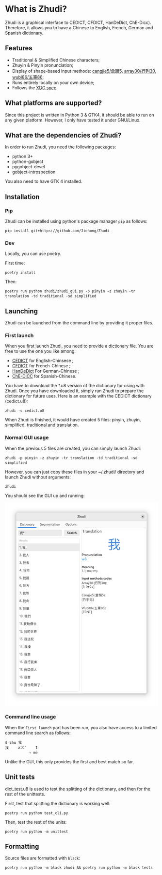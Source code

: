 # What is Zhudi?
Zhudi is a graphical interface to CEDICT, CFDICT, HanDeDict, ChE-Dicc). Therefore, it allows you to have a Chinese to English, French, German and Spanish dictionary.

## Features

- Traditional & Simplified Chinese characters;
- Zhuyin & Pinyin pronunciation;
- Display of shape-based input methods: [cangjie5/倉頡5](https://en.wikipedia.org/wiki/Cangjie_input_method), [array30/行列30](https://zh.wikipedia.org/wiki/%E8%A1%8C%E5%88%97%E8%BC%B8%E5%85%A5%E6%B3%95), [wubi86/五筆86](https://en.wikipedia.org/wiki/Wubi_method);
- Runs entirely locally on your own device;
- Follows the [XDG spec](https://specifications.freedesktop.org/basedir-spec/basedir-spec-latest.html).

## What platforms are supported?

Since this project is written in Python 3 & GTK4, it should be able to run on any given platform. However, I only have tested it under GNU/Linux.


## What are the dependencies of Zhudi?

In order to run Zhudi, you need the following packages:
* python 3+
* python-gobject
* pygobject-devel
* gobject-introspection

You also need to have GTK 4 installed.

## Installation

### Pip

Zhudi can be installed using python's package manager `pip` as follows:

    pip install git+https://github.com/Jiehong/Zhudi

### Dev

Locally, you can use poetry.

First time:

    poetry install

Then:

    poetry run python zhudi/zhudi_gui.py -p pinyin -z zhuyin -tr translation -td traditional -sd simplified

## Launching

Zhudi can be launched from the command line by providing it proper files.

### First launch
When you first launch Zhudi, you need to provide a dictionary file. You are free to use the one you like among:
* [CEDICT](http://www.mdbg.net/chindict/chindict.php?page=cedict) for English-Chinsese ;
* [CFDICT](http://www.chine-informations.com/chinois/open/CFDICT/) for French-Chinese ;
* [HanDeDict](http://www.handedict.de/chinesisch_deutsch.php) For German-Chinese ;
* [ChE-DICC](http://cc-chedicc.wikispaces.com/) for Spanish-Chinese.

You have to download the *.u8 version of the dictionary for using with Zhudi. Once you have downloaded it, simply run Zhudi to prepare the dictionary for future uses. Here is an example with the CEDICT dictionary (cedict.u8):

    zhudi -s cedict.u8

When Zhudi is finished, it would have created 5 files: pinyin, zhuyin, simplified, traditional and translation.

### Normal GUI usage
When the previous 5 files are created, you can simply launch Zhudi:

    zhudi -p pinyin -z zhuyin -tr translation -td traditional -sd simplified

However, you can just copy these files in your ~/.zhudi/ directory and launch Zhudi without arguments:

    zhudi

You should see the GUI up and running:

![GUI screenshot](gui_screenshot.png)

### Command line usage
When the `First launch` part has been run, you also have access to a limited command line search as follows:

    $ zhu 我
    我    ㄨㄛˇ    I
               ⇾ me

Unlike the GUI, this only provides the first and best match so far.

## Unit tests
dict_test.u8 is used to test the splitting of the dictionary, and then for the rest of the unittests.

First, test that splitting the dictionary is working well:

    poetry run python test_cli.py

Then, test the rest of the units:

    poetry run python -m unittest

## Formatting

Source files are formatted with `black`:

    poetry run python -m black zhudi && poetry run python -m black tests
